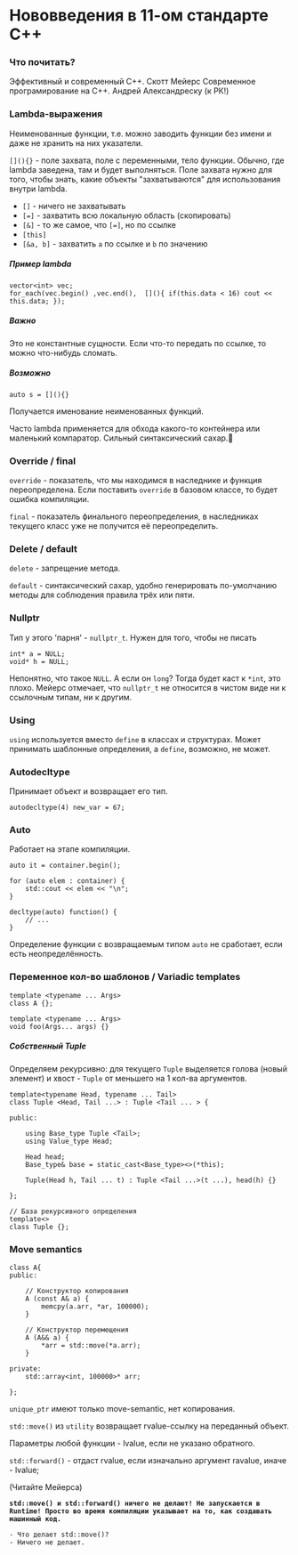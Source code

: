 # Нововведения в 11-ом стандарте C++

### Что почитать?
Эффективный и современный C++. Скотт Мейерс
Современное програмирование на С++. Андрей Александреску (к РК!)

### Lambda-выражения
Неименованные функции, т.е. можно заводить функции без имени и даже не хранить на них указатели.

`[](){}` - поле захвата, поле с переменными, тело функции. Обычно, где lambda заведена, там и будет выполняться. Поле захвата нужно для того, чтобы знать, какие объекты "захватываются" для использования внутри lambda.

+ `[]` - ничего не захватывать
+ `[=]` - захватить всю локальную область (скопировать)
+ `[&]` - то же самое, что `[=]`, но по ссылке
+ `[this]`
+ `[&a, b]` - захватить `a` по ссылке и `b` по значению

##### Пример lambda

```
vector<int> vec;
for_each(vec.begin() ,vec.end(),  [](){ if(this.data < 16) cout << this.data; });
```

##### Важно
Это не константные сущности. Если что-то передать по ссылке, то можно что-нибудь сломать.

##### Возможно
`auto s = [](){}`

Получается именование неименованных функций.

Часто lambda применяется для обхода какого-то контейнера или маленький компаратор. Сильный синтаксический сахар.🐓

### Override / final
`override` - показатель, что мы находимся в наследнике и функция переопределена. Если поставить `override` в базовом классе, то будет ошибка компиляции.

`final` - показатель финального переопределения, в наследниках текущего класс уже не получится её переопределить.

### Delete /  default
`delete` - запрещение метода.

`default` - синтаксический сахар, удобно генерировать по-умолчанию методы для соблюдения правила трёх или пяти.

### Nullptr

Тип у этого 'парня' - `nullptr_t`. Нужен для того, чтобы не писать

```
int* a = NULL;
void* h = NULL;
```

Непонятно, что такое `NULL`. А если он `long`? Тогда будет каст к `*int`, это плохо. Мейерс отмечает, что `nullptr_t` не относится в чистом виде ни к ссылочным типам, ни к другим.

### Using
`using` используется вместо `define` в классах и структурах. Может принимать шаблонные определения, а `define`, возможно, не может.

### Autodecltype
Принимает объект и возвращает его тип.

```
autodecltype(4) new_var = 67;
```

### Auto
Работает на этапе компиляции.

`auto it = container.begin();`

```
for (auto elem : container) {
	std::cout << elem << "\n";
}
```

```
decltype(auto) function() {
	// ...
}
```

Определение функции с возвращаемым типом `auto` не сработает, если есть неопределённость.

### Переменное кол-во шаблонов / Variadic templates
```
template <typename ... Args>
class A {};
```

```
template <typename ... Args>
void foo(Args... args) {}
```

##### Собственный Tuple
Определяем рекурсивно: для текущего `Tuple` выделяется голова (новый элемент) и хвост  - `Tuple` от меньшего на 1 кол-ва аргументов.

```
template<typename Head, typename ... Tail>
class Tuple <Head, Tail ...> : Tuple <Tail ... > {

public:

	using Base_type Tuple <Tail>;
	using Value_type Head;
	
	Head head;
	Base_type& base = static_cast<Base_type><>(*this);

	Tuple(Head h, Tail ... t) : Tuple <Tail ...>(t ...), head(h) {}

};

// База рекурсивного определения
template<>
class Tuple {};
```

### Move semantics
```
class A{
public:

	// Конструктор копирования
	A (const A& a) {
		memcpy(a.arr, *ar, 100000);
	}
	
	// Конструктор перемещения
	A (A&& a) {
		*arr = std::move(*a.arr);
	}

private:
	std::array<int, 100000>* arr;

};
```

`unique_ptr` имеют только move-semantic, нет копирования.

`std::move()` из `utility` возвращает rvalue-ссылку на переданный объект.

Параметры любой функции - lvalue, если не указано обратного.

`std::forward()` - отдаст rvalue, если изначально аргумент ravalue, иначе - lvalue;

(Читайте Мейерса)

__`std::move() и std::forward() ничего не делают! Не запускается в Runtime! Просто во время компиляции указывает на то, как создавать машинный код.`__

```
- Что делает std::move()?
- Ничего не делает.
```